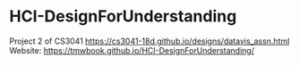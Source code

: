 # HCI-DesignForUnderstanding
Project 2 of CS3041 https://cs3041-18d.github.io/designs/datavis_assn.html
Website: https://tmwbook.github.io/HCI-DesignForUnderstanding/
